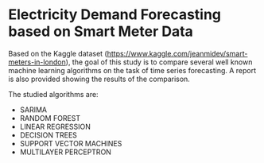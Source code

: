 # Electricity Demand Forecasting based on Smart Meter Data
Based on the Kaggle dataset (https://www.kaggle.com/jeanmidev/smart-meters-in-london), the goal of this study is to compare several well known machine learning algorithms on the task of time series forecasting. A report is also provided showing the results of the comparison.

The studied algorithms are:
* SARIMA
* RANDOM FOREST
* LINEAR REGRESSION
* DECISION TREES
* SUPPORT VECTOR MACHINES
* MULTILAYER PERCEPTRON
